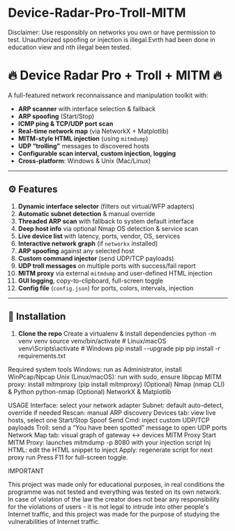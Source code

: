 # Device-Radar-Pro-Troll-MITM
Disclaimer: Use responsibly on networks you own or have permission to test. Unauthorized spoofing or injection is illegal.Evrth had been done in education view and nth iilegal been tested.

# 🔥 Device Radar Pro + Troll + MITM 🔥

A full-featured network reconnaissance and manipulation toolkit with:
- **ARP scanner** with interface selection & fallback  
- **ARP spoofing** (Start/Stop)  
- **ICMP ping & TCP/UDP port scan**  
- **Real-time network map** (via NetworkX + Matplotlib)  
- **MITM-style HTML injection** (using `mitmdump`)  
- **UDP “trolling”** messages to discovered hosts  
- **Configurable scan interval, custom injection, logging**  
- **Cross-platform**: Windows & Unix (Mac/Linux)

---

## ⚙️ Features

1. **Dynamic interface selector** (filters out virtual/WFP adapters)  
2. **Automatic subnet detection** & manual override  
3. **Threaded ARP scan** with fallback to system default interface  
4. **Deep host info** via optional Nmap OS detection & service scan  
5. **Live device list** with latency, ports, vendor, OS, services  
6. **Interactive network graph** (if `networkx` installed)  
7. **ARP spoofing** against any selected host  
8. **Custom command injector** (send UDP/TCP payloads)  
9. **UDP troll messages** on multiple ports with success/fail report  
10. **MITM proxy** via external `mitmdump` and user-defined HTML injection  
11. **GUI logging**, copy-to-clipboard, full-screen toggle  
12. **Config file** (`config.json`) for ports, colors, intervals, injection

---

## 🚀 Installation

1. **Clone the repo**
Create a virtualenv & install dependencies
python -m venv venv
source venv/bin/activate       # Linux/macOS
venv\Scripts\activate          # Windows
pip install --upgrade pip
pip install -r requirements.txt

Required system tools
Windows: run as Administrator, install WinPcap/Npcap
Unix (Linux/macOS): run with sudo, ensure libpcap
MITM proxy: install mitmproxy (pip install mitmproxy)
(Optional) Nmap (nmap CLI) & Python python-nmap
(Optional) NetworkX & Matplotlib



USAGE 
Interface: select your network adapter
Subnet: default auto-detect, override if needed
Rescan: manual ARP discovery
Devices tab: view live hosts, select one
Start/Stop Spoof
Send Cmd: inject custom UDP/TCP payloads
Troll: send a “You have been spotted” message to open UDP ports
Network Map tab: visual graph of gateway ↔ devices
MITM Proxy
Start MITM Proxy: launches mitmdump -p 8080 with your injection script
Inj HTML: edit the HTML snippet to inject
Apply: regenerate script for next proxy run
Press F11 for full-screen toggle.

IMPORTANT 

This project was made only for educational purposes, in real conditions the programme was not tested and everything was tested on its own network. In case of violation of the law the creator does not bear any responsibility for the violations of users - it is not legal to intrude into other people's Internet traffic, and this project was made for the purpose of studying the vulnerabilities of Internet traffic.

